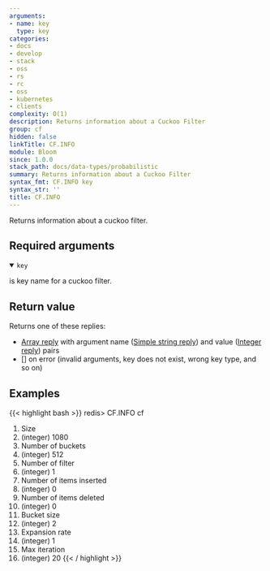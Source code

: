 ```yaml
---
arguments:
- name: key
  type: key
categories:
- docs
- develop
- stack
- oss
- rs
- rc
- oss
- kubernetes
- clients
complexity: O(1)
description: Returns information about a Cuckoo Filter
group: cf
hidden: false
linkTitle: CF.INFO
module: Bloom
since: 1.0.0
stack_path: docs/data-types/probabilistic
summary: Returns information about a Cuckoo Filter
syntax_fmt: CF.INFO key
syntax_str: ''
title: CF.INFO
---
```

Returns information about a cuckoo filter.

## Required arguments

<details open><summary><code>key</code></summary>

is key name for a cuckoo filter.
</details>

## Return value

Returns one of these replies:

- [Array reply](/docs/reference/protocol-spec#arrays) with argument name ([Simple string reply](/docs/reference/protocol-spec#simple-strings)) and value ([Integer reply](/docs/reference/protocol-spec#integers)) pairs
- [] on error (invalid arguments, key does not exist, wrong key type, and so on)

## Examples

{{< highlight bash >}}
redis> CF.INFO cf
 1) Size
 2) (integer) 1080
 3) Number of buckets
 4) (integer) 512
 5) Number of filter
 6) (integer) 1
 7) Number of items inserted
 8) (integer) 0
 9) Number of items deleted
10) (integer) 0
11) Bucket size
12) (integer) 2
13) Expansion rate
14) (integer) 1
15) Max iteration
16) (integer) 20
{{< / highlight >}}

